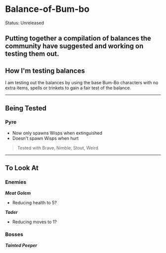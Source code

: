 # Balance-of-Bum-bo

Status: Unreleased

Putting together a compilation of balances the community have suggested and working on testing them out. 
---
## How I'm testing balances
I am testing out the balances by using the base Bum-Bo characters with no extra items, spells or trinkets to gain a fair test of the balance.

---
## Being Tested

### Pyre
* Now only spawns Wisps when extinguished
* Doesn't spawn Wisps when hurt

> Tested with Brave, Nimble, Stout, Weird
---
## To Look At

### Enemies
_**Meat Golem**_
* Reducing health to 5?

_**Tader**_
* Reducing moves to 1?

### Bosses

_**Tainted Peeper**_
